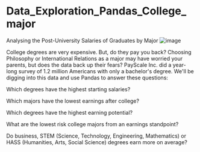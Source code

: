# Data_Exploration_Pandas_College_major

 Analysing the Post-University Salaries of Graduates by Major
![image](https://user-images.githubusercontent.com/114120637/231172122-8cf3c8c4-2d12-4296-8ef4-201a9af6b7ef.png)


College degrees are very expensive. But, do they pay you back? Choosing Philosophy or International Relations as a major may have worried your parents, but does the data back up their fears? PayScale Inc. did a year-long survey of 1.2 million Americans with only a bachelor's degree. We'll be digging into this data and use Pandas to answer these questions:



Which degrees have the highest starting salaries? 

Which majors have the lowest earnings after college?

Which degrees have the highest earning potential?

What are the lowest risk college majors from an earnings standpoint?

Do business, STEM (Science, Technology, Engineering, Mathematics) or HASS (Humanities, Arts, Social Science) degrees earn more on average?
